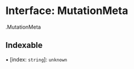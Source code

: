 # Interface: MutationMeta

[<internal>](../wiki/%3Cinternal%3E).MutationMeta

## Indexable

▪ [index: `string`]: `unknown`
